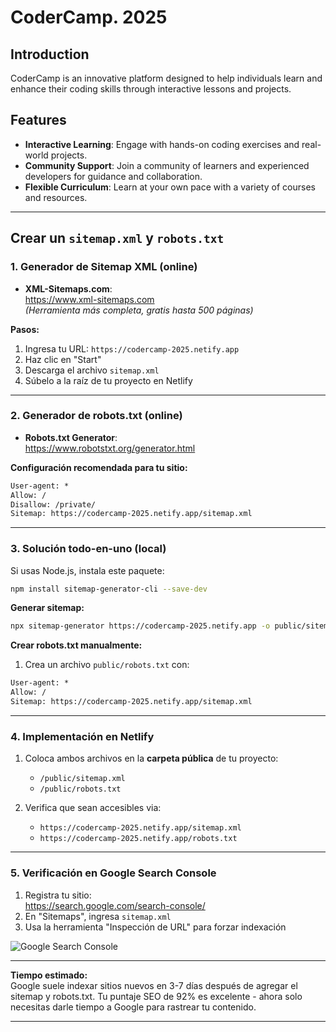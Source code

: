 # CoderCamp. 2025

## Introduction

CoderCamp is an innovative platform designed to help individuals learn and enhance their coding skills through interactive lessons and projects.

## Features

- **Interactive Learning**: Engage with hands-on coding exercises and real-world projects.
- **Community Support**: Join a community of learners and experienced developers for guidance and collaboration.
- **Flexible Curriculum**: Learn at your own pace with a variety of courses and resources.

---

## Crear un `sitemap.xml` y `robots.txt`

### 1. **Generador de Sitemap XML (online)**

- **XML-Sitemaps.com**:  
  https://www.xml-sitemaps.com  
  _(Herramienta más completa, gratis hasta 500 páginas)_

**Pasos:**

1. Ingresa tu URL: `https://codercamp-2025.netify.app`
2. Haz clic en "Start"
3. Descarga el archivo `sitemap.xml`
4. Súbelo a la raíz de tu proyecto en Netlify

---

### 2. **Generador de robots.txt (online)**

- **Robots.txt Generator**:  
  https://www.robotstxt.org/generator.html

**Configuración recomendada para tu sitio:**

```txt
User-agent: *
Allow: /
Disallow: /private/
Sitemap: https://codercamp-2025.netify.app/sitemap.xml
```

---

### 3. **Solución todo-en-uno (local)**

Si usas Node.js, instala este paquete:

```bash
npm install sitemap-generator-cli --save-dev
```

**Generar sitemap:**

```bash
npx sitemap-generator https://codercamp-2025.netify.app -o public/sitemap.xml
```

**Crear robots.txt manualmente:**

1. Crea un archivo `public/robots.txt` con:

```txt
User-agent: *
Allow: /
Sitemap: https://codercamp-2025.netify.app/sitemap.xml
```

---

### 4. **Implementación en Netlify**

1. Coloca ambos archivos en la **carpeta pública** de tu proyecto:

   - `/public/sitemap.xml`
   - `/public/robots.txt`

2. Verifica que sean accesibles via:
   - `https://codercamp-2025.netify.app/sitemap.xml`
   - `https://codercamp-2025.netify.app/robots.txt`

---

### 5. **Verificación en Google Search Console**

1. Registra tu sitio:  
   https://search.google.com/search-console/
2. En "Sitemaps", ingresa `sitemap.xml`
3. Usa la herramienta "Inspección de URL" para forzar indexación

![Google Search Console](https://i.imgur.com/4NK0Y9m.png)

---

**Tiempo estimado:**  
Google suele indexar sitios nuevos en 3-7 días después de agregar el sitemap y robots.txt. Tu puntaje SEO de 92% es excelente - ahora solo necesitas darle tiempo a Google para rastrear tu contenido.

---

